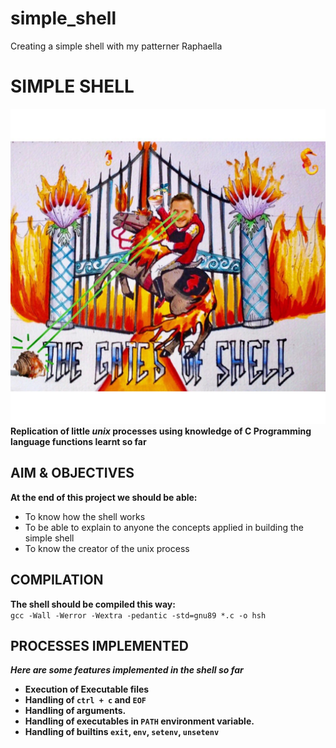 # simple_shell
Creating a simple shell with my patterner Raphaella
# SIMPLE SHELL
![Gates of Shell](./shell.jpeg)
**Replication of little _unix_ processes using knowledge of C Programming language functions learnt so far**
<br>
## AIM & OBJECTIVES
**At the end of this project we should be able:**

- To know how the shell works
- To be able to explain to anyone the concepts applied in building the simple shell
- To know the creator of the unix process

## COMPILATION
**The shell should be compiled this way:** <br>
`gcc -Wall -Werror -Wextra -pedantic -std=gnu89 *.c -o hsh` <br>

## PROCESSES IMPLEMENTED
***Here are some features implemented in the shell so far*** <br>

- **Execution of Executable files**
- **Handling of `ctrl + c` and `EOF`**
- **Handling of arguments.**
- **Handling of executables in `PATH` environment variable.**
- **Handling of builtins `exit`, `env`, `setenv`, `unsetenv`**

